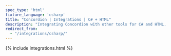 ```yaml
---
spec_type: 'html'
fixture_language: 'csharp'
title: "Concordion | Integrations | C# + HTML"
description: "Integrating Concordion with other tools for C# and HTML. For example, IDEs such as Visual Studio and Continuous Integration servers such as TFS."
redirect_from: 
  - "/integrations/csharp/"
---
```


{% include integrations.html %}
